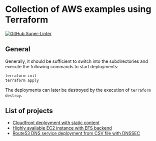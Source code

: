 # Collection of AWS examples using Terraform

[![GitHub Super-Linter](https://github.com/tropicalwave/aws-terraform-examples/workflows/Lint%20Code%20Base/badge.svg)](https://github.com/marketplace/actions/super-linter)

## General

Generally, it should be sufficient to switch into the
subdirectories and execute the following commands to
start deployments:

```bash
terraform init
terraform apply
```

The deployments can later be destroyed by the
execution of `terraform destroy`.

## List of projects

* [Cloudfront deployment with static content](static-website/README.md)
* [Highly available EC2 instance with EFS backend](persistent-efs-mount/README.md)
* [Route53 DNS service deployment from CSV file with DNSSEC](route53/README.md)
